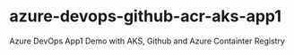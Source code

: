 # azure-devops-github-acr-aks-app1
Azure DevOps App1 Demo with AKS, Github and Azure Containter Registry
